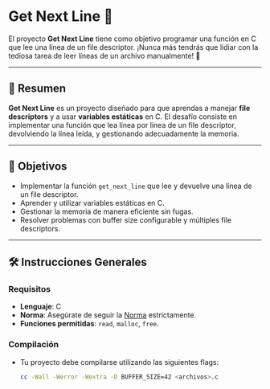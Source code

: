 # Get Next Line 🚀

El proyecto **Get Next Line** tiene como objetivo programar una función en C que lee una línea de un file descriptor. ¡Nunca más tendrás que lidiar con la tediosa tarea de leer líneas de un archivo manualmente! 🎉

---

## 📜 Resumen

**Get Next Line** es un proyecto diseñado para que aprendas a manejar **file descriptors** y a usar **variables estáticas** en C. El desafío consiste en implementar una función que lea línea por línea de un file descriptor, devolviendo la línea leída, y gestionando adecuadamente la memoria.

---

## 🚀 Objetivos

- Implementar la función `get_next_line` que lee y devuelve una línea de un file descriptor.
- Aprender y utilizar variables estáticas en C.
- Gestionar la memoria de manera eficiente sin fugas.
- Resolver problemas con buffer size configurable y múltiples file descriptors.

---

## 🛠️ Instrucciones Generales

### Requisitos
- **Lenguaje**: C
- **Norma**: Asegúrate de seguir la [Norma](https://github.com/42School/norma) estrictamente.
- **Funciones permitidas**: `read`, `malloc`, `free`.

### Compilación
- Tu proyecto debe compilarse utilizando las siguientes flags:
  ```bash
  cc -Wall -Werror -Wextra -D BUFFER_SIZE=42 <archivos>.c
